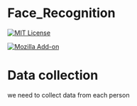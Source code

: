 # Face_Recognition  
[![MIT License](https://img.shields.io/badge/Opencv-download-red)](https://pypi.org/project/opencv-python/)

[![Mozilla Add-on](https://img.shields.io/amo/dw/dustman)](https://pypi.org/project/opencv-python/)
# Data collection
we need to collect data from each person
 
